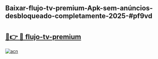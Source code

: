 ## Baixar-flujo-tv-premium-Apk-sem-anúncios-desbloqueado-completamente-2025-#pf9vd

# <h2><a href="https://ainizakaria.my?title=flujo-tv-premium&ref=22M">🔗👉 🔴 flujo-tv-premium</a></h2>

[![acn](https://github.com/user-attachments/assets/0f9c940e-d8b0-45ae-aac7-cd30a18b3e1c)](https://ainizakaria.my?title=flujo-tv-premium&ref=22M)


